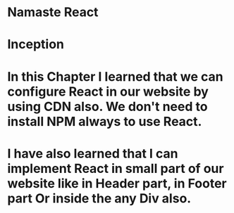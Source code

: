 # Namaste React

# Inception

# In this Chapter I learned that we can configure React in our website by using CDN also. We don't need to install NPM always to use React.

# I have also learned that I can implement React in small part of our website like in Header part, in Footer part Or inside the any Div also.
